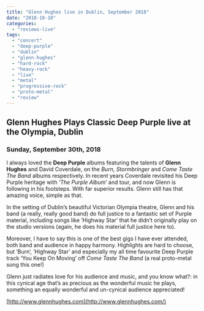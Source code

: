 ```yaml
---
title: "Glenn Hughes live in Dublin, September 2018"
date: "2018-10-10"
categories: 
  - "reviews-live"
tags: 
  - "concert"
  - "deep-purple"
  - "dublin"
  - "glenn-hughes"
  - "hard-rock"
  - "heavy-rock"
  - "live"
  - "metal"
  - "progressive-rock"
  - "proto-metal"
  - "review"
---
```


## Glenn Hughes Plays Classic Deep Purple live at the Olympia, Dublin

### Sunday, September 30th, 2018

I always loved the **Deep Purple** albums featuring the talents of **Glenn Hughes** and David Coverdale, on the _Burn,_ _Stormbringer_ and _Come Taste The Band_ albums respectively. In recent years Coverdale revisited his Deep Purple heritage with ‘_The Purple Album_’ and tour, and now Glenn is following in his footsteps. With far superior results. Glenn still has that amazing voice, simple as that.

In the setting of Dublin’s beautiful Victorian Olympia theatre, Glenn and his band (a really, really good band) do full justice to a fantastic set of Purple material, including songs like ‘Highway Star’ that he didn’t originally play on the studio versions (again, he does his material full justice here to).

Moreover, I have to say this is one of the best gigs I have ever attended, both band and audience in happy harmony. Highlights are hard to choose, but ‘Burn’, ‘Highway Star’ and especially my all time favourite Deep Purple track ‘You Keep On Moving’ off _Come Taste The Band_ (a real proto-metal song this one!)

Glenn just radiates love for his audience and music, and you know what?: in this cynical age that’s as precious as the wonderful music he plays, something an equally wonderful and un-cynical audience appreciated!

[http://www.glennhughes.com](http://www.glennhughes.com/)
